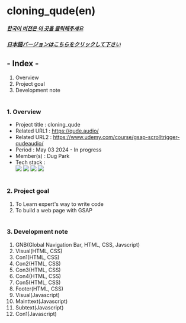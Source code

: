 # cloning_qude(en)

##### [한국어 버전은 이 곳을 클릭해주세요](README.md)

##### [日本語バージョンはこちらをクリックして下さい](README_JP.md)

## - Index -

1. Overview
2. Project goal
3. Development note
   </br>
   </br>

### 1. Overview

- Project title : cloning_qude
- Related URL1 : https://qude.audio/
- Related URL2 : https://www.udemy.com/course/gsap-scrolltrigger-qudeaudio/
- Period : May 03 2024 - In progress
- Member(s) : Dug Park
- Tech stack : </br>
  <img src="https://img.shields.io/badge/html-E34F26?style=for-the-badge&logo=html5&logoColor=white">
  <img src="https://img.shields.io/badge/css-1572B6?style=for-the-badge&logo=css3&logoColor=white">
  <img src="https://img.shields.io/badge/javascript-F7DF1E?style=for-the-badge&logo=javascript&logoColor=white">
  <img src="https://img.shields.io/badge/gsap-88CE02?style=for-the-badge&logo=greensock&logoColor=white">
  </br>
  </br>

### 2. Project goal

1. To Learn expert's way to write code
2. To build a web page with GSAP
   </br>
   </br>

### 3. Development note

1. GNB(Global Navigation Bar, HTML, CSS, Javscript)
2. Visual(HTML, CSS)
3. Con1(HTML, CSS)
4. Con2(HTML, CSS)
5. Con3(HTML, CSS)
6. Con4(HTML, CSS)
7. Con5(HTML, CSS)
8. Footer(HTML, CSS)
9. Visual(Javascript)
10. Mainttext(Javascript)
11. Subtext(Javascript)
12. Con1(Javascript)
    </br>
    </br>
